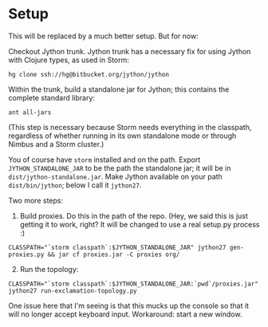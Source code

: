 Setup
=====

This will be replaced by a much better setup. But for now:

Checkout Jython trunk. Jython trunk has a necessary fix for using Jython with Clojure types, as used in Storm:

~~~~
hg clone ssh://hg@bitbucket.org/jython/jython
~~~~

Within the trunk, build a standalone jar for Jython; this contains the complete standard library:

~~~~
ant all-jars
~~~~

(This step is necessary because Storm needs everything in the classpath, regardless of whether running in its own standalone mode or through Nimbus and a Storm cluster.)

You of course have `storm` installed and on the path. Export `JYTHON_STANDALONE_JAR` to be the path the standalone jar; it will be in `dist/jython-standalone.jar`. Make Jython available on your path `dist/bin/jython`; below I call it `jython27`.

Two more steps:

1. Build proxies. Do this in the path of the repo. (Hey, we said this is just getting it to work, right? It will be changed to use a real setup.py process :)

~~~~
CLASSPATH="`storm classpath`:$JYTHON_STANDALONE_JAR" jython27 gen-proxies.py && jar cf proxies.jar -C proxies org/
~~~~

2. Run the topology:

~~~~
CLASSPATH="`storm classpath`:$JYTHON_STANDALONE_JAR:`pwd`/proxies.jar" jython27 run-exclamation-topology.py
~~~~

One issue here that I'm seeing is that this mucks up the console so that it will no longer accept keyboard input. Workaround: start a new window.


